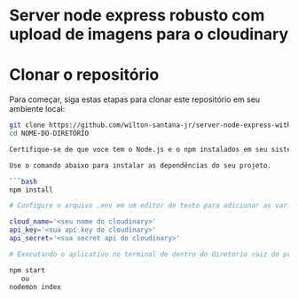 # Server node express robusto com upload de imagens para o cloudinary

# Clonar o repositório

Para começar, siga estas etapas para clonar este repositório em seu ambiente local:

```bash
git clone https://github.com/wilton-santana-jr/server-node-express-with-cloudinary
cd NOME-DO-DIRETÓRIO

Certifique-se de que voce tem o Node.js e o npm instalados em seu sistema operacional.

Use o comando abaixo para instalar as dependências do seu projeto.

```bash
npm install

# Configure o arquivo .env em um editor de texto para adicionar as variáveis de ambiente do cloudinary

cloud_name='<seu nome do cloudinary>' 
api_key='<sua api key do cloudinary>' 
api_secret='<sua secret api do cloudinary>' 

# Executando o aplicativo no terminal de dentro do diretorio raiz do projeto

npm start
   ou
nodemon index
